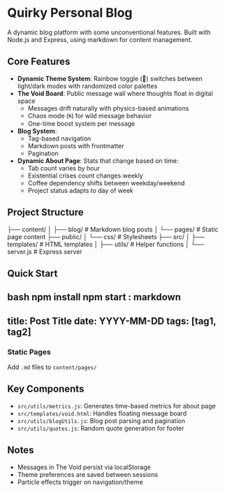 # Quirky Personal Blog

A dynamic blog platform with some unconventional features. Built with Node.js and Express, using markdown for content management.

## Core Features

- **Dynamic Theme System**: Rainbow toggle (🌈) switches between light/dark modes with randomized color palettes
- **The Void Board**: Public message wall where thoughts float in digital space
  - Messages drift naturally with physics-based animations
  - Chaos mode (🌀) for wild message behavior
  - One-time boost system per message
- **Blog System**:
  - Tag-based navigation
  - Markdown posts with frontmatter
  - Pagination
- **Dynamic About Page**: Stats that change based on time:
  - Tab count varies by hour
  - Existential crises count changes weekly
  - Coffee dependency shifts between weekday/weekend
  - Project status adapts to day of week

## Project Structure
├── content/
│ ├── blog/ # Markdown blog posts
│ └── pages/ # Static page content
├── public/
│ └── css/ # Stylesheets
├── src/
│ ├── templates/ # HTML templates
│ ├── utils/ # Helper functions
│ └── server.js # Express server


## Quick Start

bash
npm install
npm start
:
markdown
---
title: Post Title
date: YYYY-MM-DD
tags: [tag1, tag2]
---

### Static Pages
Add `.md` files to `content/pages/`

## Key Components

- `src/utils/metrics.js`: Generates time-based metrics for about page
- `src/templates/void.html`: Handles floating message board
- `src/utils/blogUtils.js`: Blog post parsing and pagination
- `src/utils/quotes.js`: Random quote generation for footer

## Notes

- Messages in The Void persist via localStorage
- Theme preferences are saved between sessions
- Particle effects trigger on navigation/theme 
